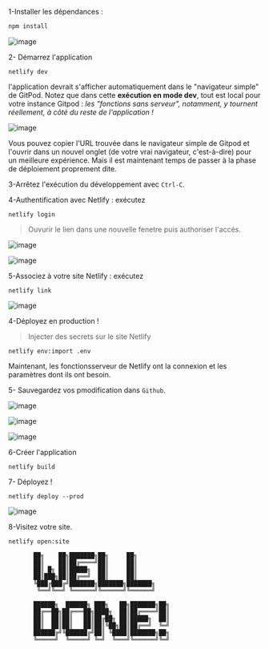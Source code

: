 1-Installer les dépendances :

```bash
npm install
```
![image](https://user-images.githubusercontent.com/123748165/227352510-061fbdbe-8884-4e94-8425-713309def379.png)


2- Démarrez l'application 

```
netlify dev
```

l'application devrait s'afficher automatiquement dans le "navigateur simple" de GitPod.
Notez que dans cette **exécution en mode dev**, tout est local pour votre instance Gitpod :
_les "fonctions sans serveur", notamment, y tournent réellement,
à côté du reste de l'application !_

![image](https://user-images.githubusercontent.com/123748165/227353141-89009ba3-f6a4-46f9-b4a5-6e5855d04818.png)

Vous pouvez copier l'URL trouvée dans le navigateur simple de Gitpod et l'ouvrir dans un nouvel onglet
(de votre vrai navigateur, c'est-à-dire) pour un
meilleure expérience. Mais il est maintenant temps de passer à la phase de déploiement proprement dite.

3-Arrêtez l'exécution du développement avec `Ctrl-C`.

4-Authentification avec Netlify : exécutez

```
netlify login
```
>Ouvurir le lien dans une nouvelle fenetre puis authoriser l'accés.

![image](https://user-images.githubusercontent.com/123748165/227366364-f7825830-4ba9-4f5d-af8c-7d35351ae066.png)

![image](https://user-images.githubusercontent.com/123748165/227355763-f9c049ac-8b7d-4ab0-9813-9d8971a20a6b.png)

5-Associez à votre site Netlify : exécutez

```
netlify link
```

![image](https://user-images.githubusercontent.com/123748165/227360565-15d60107-e17e-483a-ae1e-bb80d7fd835c.png)

4-Déployez en production !
>Injecter des secrets sur le site Netlify

```
netlify env:import .env
```

Maintenant, les fonctionsserveur de Netlify ont la connexion et les paramètres dont ils ont besoin.

5- Sauvegardez vos pmodification dans `Github`.


![image](https://user-images.githubusercontent.com/123748165/227354568-375f1bdb-3ce9-4b8f-bc4a-70547a2bab04.png)

![image](https://user-images.githubusercontent.com/123748165/227354694-923394ab-5686-48a3-afbc-f4234bdc0ddf.png)

![image](https://user-images.githubusercontent.com/123748165/227354854-47c5e3f6-5487-498c-ba0b-ace691b18693.png)


6-Créer l'application

```
netlify build
```

7- Déployez !
```
netlify deploy --prod
```

![image](https://user-images.githubusercontent.com/123748165/227455527-9b2fece2-5c83-4c8d-a0ed-b6cb5691e234.png)


8-Visitez votre site.

```
netlify open:site
```



```
       ██╗    ██╗███████╗██╗     ██╗          
       ██║    ██║██╔════╝██║     ██║          
       ██║ █╗ ██║█████╗  ██║     ██║          
       ██║███╗██║██╔══╝  ██║     ██║          
       ╚███╔███╔╝███████╗███████╗███████╗     
        ╚══╝╚══╝ ╚══════╝╚══════╝╚══════╝     
                                              
       ██████╗  ██████╗ ███╗   ██╗███████╗██╗ 
       ██╔══██╗██╔═══██╗████╗  ██║██╔════╝██║ 
       ██║  ██║██║   ██║██╔██╗ ██║█████╗  ██║ 
       ██║  ██║██║   ██║██║╚██╗██║██╔══╝  ╚═╝ 
       ██████╔╝╚██████╔╝██║ ╚████║███████╗██╗ 
       ╚═════╝  ╚═════╝ ╚═╝  ╚═══╝╚══════╝╚═╝ 
```

